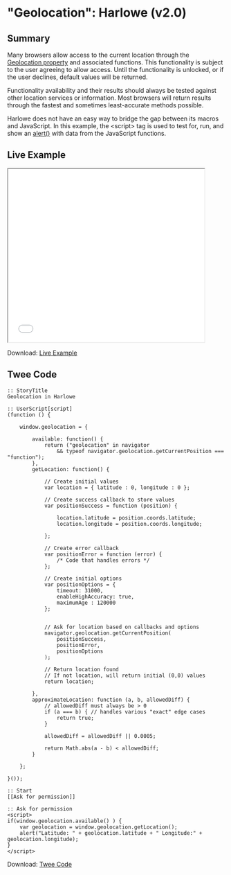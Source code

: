 # "Geolocation": Harlowe (v2.0)

## Summary

Many browsers allow access to the current location through the [Geolocation property](https://developer.mozilla.org/en-US/docs/Web/API/Geolocation) and associated functions. This functionality is subject to the user agreeing to allow access. Until the functionality is unlocked, or if the user declines, default values will be returned.

Functionality availability and their results should always be tested against other location services or information. Most browsers will return results through the fastest and sometimes least-accurate methods possible.

Harlowe does not have an easy way to bridge the gap between its macros and JavaScript. In this example, the &lt;script&gt; tag is used to test for, run, and show an [alert()](https://developer.mozilla.org/en-US/docs/Web/API/Window/alert) with data from the JavaScript functions.

## Live Example

<section>
<iframe src="harlowe_geolocation_example.html" height=400 width=90%></iframe>


Download: <a href="harlowe_geolocation_example.html" target="_blank">Live Example</a>
</section>

## Twee Code

```
:: StoryTitle
Geolocation in Harlowe

:: UserScript[script]
(function () {

	window.geolocation = {

		available: function() {
			return ("geolocation" in navigator 
				&& typeof navigator.geolocation.getCurrentPosition === "function");
		},
		getLocation: function() {

			// Create initial values
			var location = { latitude : 0, longitude : 0 };
			
			// Create success callback to store values
			var	positionSuccess = function (position) {
				
				location.latitude = position.coords.latitude;
				location.longitude = position.coords.longitude;

			};
			
			// Create error callback
			var positionError = function (error) {
				/* Code that handles errors */
			};
			
			// Create initial options
			var positionOptions = {
				timeout: 31000, 
				enableHighAccuracy: true,
				maximumAge : 120000
			};
			

			// Ask for location based on callbacks and options
			navigator.geolocation.getCurrentPosition(
				positionSuccess,
				positionError,
				positionOptions
			);

			// Return location found
			// If not location, will return initial (0,0) values
			return location;

		},
		approximateLocation: function (a, b, allowedDiff) { 
		    // allowedDiff must always be > 0
			if (a === b) { // handles various "exact" edge cases
				return true;
			}

			allowedDiff = allowedDiff || 0.0005;
			
			return Math.abs(a - b) < allowedDiff;
		}

	};
	
}());

:: Start
[[Ask for permission]]

:: Ask for permission
<script>
if(window.geolocation.available() ) {
	var geolocation = window.geolocation.getLocation();
	alert("Latitude: " + geolocation.latitude + " Longitude:" + geolocation.longitude);
}
</script>

```

Download: <a href="harlowe_geolocation_twee.txt" target="_blank">Twee Code</a>

